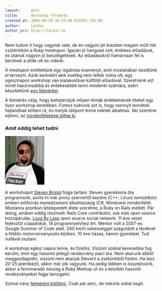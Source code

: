 ```yaml
---
layout:     post
title:      Workshop felmérés
created_at: 2009-04-29 10:32:48.014763 +02:00
author:     LacKac
author_uri: http://lackac.hu
---
```

Nem tudom ti hogy vagytok vele, de én nagyon jól éreztem magam múlt hét csütörtökön a Ruby meetupon. Igazán jó hangulat volt, érdekes előadások, és utánuk nagyon jó beszélgetések. Az előadásokról hamarosan fel is kerülnek a slide-ok és videók.

A meetupon említettünk egy izgalmas eseményt, amit mostanában kezdtünk el tervezni. Azok kedvéért akik esetleg nem lettek volna ott, egy *egésznapos workshop* van kialakulóban külföldi előadóval. Szeretnénk ezt minél hasznosabbá és érdekesebbé tenni mindenki számára, ezért készítettünk [egy felmérést][survey].

A felmérés célja, hogy behatároljuk milyen témák érdekelnének titeket egy ilyen workshop keretében. Fontos tudnunk azt is, hogy mennyit lennétek hajlandóak költeni rá, és melyik időpont lenne nektek alkalmas. Aki szeretne eljönni, az [mindenféleképp töltse ki][survey].

[survey]: http://www.surveymonkey.com/s.aspx?sm=YMANMnoW92C7_2f3xLA38F_2fA_3d_3d

### Amit eddig lehet tudni

![Steven Bristol](/images/steven.jpg)

A workshopot [Steven Bristol][steven] fogja tartani. Steven gyerekkora óta programozik, azóta írt már proxy szervertől kezdve (C++, Linux) nemzetközi emberi erőforrás menedzsment alkalmazásig (C#, Windows) mindenfélét. Mostanra azonban letelepedett élete szerelme, a Ruby on Rails mellett. Pár dolog, amiben eddig résztvett: Rails Core contributor, sok más open source hozzájárulás, [Lovd By Less][lbl] open source social network. 11 éve vezet fejlesztői csapatokat, 14 programnyelvhez ért. Mentor volt a 2007-es Google Summer of Code alatt. 240 km/h sebességgel száguldott a térdével a földön motorversenyezés közben. 10 éve házas, három gyerekkel. Tud nullával osztani.

[steven]: http://www.workingwithrails.com/person/6290-steven-a-bristol
[lbl]: http://lovdbyless.com/

A workshop egész napos lenne, és fizetős. Viszont sokkal kevesebbe fog kerülni, mint egy hasonló jellegű rendezvény piaci ára. Nem akarunk ebből meggazdagodni, viszont nem akarjuk Stevent a zsebünkből fizetni. Ha lesz 20-25 jelentkező, akkor már jók vagyunk. Ha pedig többen is összejövünk, akkor a fennmaradó összeg a Ruby Meetup-ot és a későbbi hasonló rendezvényeket fogja támogatni.

Szóval irány [felmérést kitölteni][survey]. Csak pár perc, de nekünk sokat segít.
